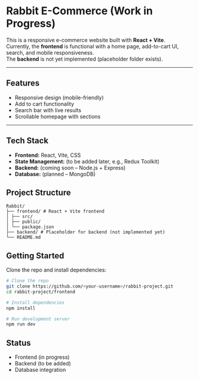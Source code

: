 # Rabbit E-Commerce (Work in Progress)

This is a responsive e-commerce website built with **React + Vite**.  
Currently, the **frontend** is functional with a home page, add-to-cart UI, search, and mobile responsiveness.  
The **backend** is not yet implemented (placeholder folder exists).

---

## Features

- Responsive design (mobile-friendly)
- Add to cart functionality
- Search bar with live results
- Scrollable homepage with sections

---

## Tech Stack

- **Frontend:** React, Vite, CSS
- **State Management:** (to be added later, e.g., Redux Toolkit)
- **Backend:** (coming soon – Node.js + Express)
- **Database:** (planned – MongoDB)

## Project Structure

```
Rabbit/
├── frontend/ # React + Vite frontend
│ ├── src/
│ ├── public/
│ └── package.json
├── backend/ # Placeholder for backend (not implemented yet)
└── README.md
```

## Getting Started

Clone the repo and install dependencies:

```bash
# Clone the repo
git clone https://github.com/<your-username>/rabbit-project.git
cd rabbit-project/frontend

# Install dependencies
npm install

# Run development server
npm run dev
```

## Status

- Frontend (in progress)
- Backend (to be added)
- Database integration
